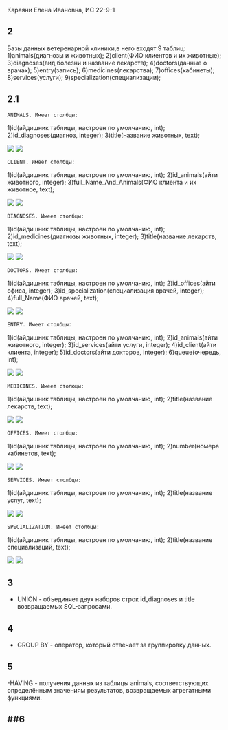 Караяни Елена Ивановна, ИС 22-9-1
## 2
Базы данных ветеренарной клиники,в него входят 9 таблиц:
1)animals(диагнозы и животных);
2)client(ФИО клиентов и их животные);
3)diagnoses(вид болезни и название лекарств);
4)doctors(данные о врачах);
5)entry(запись);
6)medicines(лекарства);
7)offices(кабинеты);
8)services(услуги);
9)specialization(специализации);

## 2.1
    ANIMALS. Имеет столбцы:
1)id(айдишник таблицы, настроен по умолчанию, int);
2)id_diagnoses(диагноз, integer);
3)title(название животных, text);


![](skrin/animal.aa.png)
![](skrin/animal.b.png)

    CLIENT. Имеет столбцы:
1)id(айдишник таблицы, настроен по умолчанию, int);
2)id_animals(айти животного, integer);
3)full_Name_And_Animals(ФИО клиента и их животное, text);


![](skrin/client.aa.png)
![](skrin/client.b.png)

    DIAGNOSES. Имеет столбцы:
1)id(айдишник таблицы, настроен по умолчанию, int);
2)id_medicines(диагнозы животных, integer);
3)title(название лекарств, text);


![](skrin/diagnoses.aa.png)
![](skrin/diagnoses.b.png)


    DOCTORS. Имеет столбцы:
1)id(айдишник таблицы, настроен по умолчанию, int);
2)id_offices(айти офиса, integer);
3)id_specialization(специализация врачей, integer);
4)full_Name(ФИО врачей, text);


![](skrin/doctors.aa.png)
![](skrin/doctors.b.png)

    ENTRY. Имеет столбцы:
1)id(айдишник таблицы, настроен по умолчанию, int);
2)id_animals(айти животного, integer);
3)id_services(айти услуги, integer);
4)id_client(айти клиента, integer);
5)id_doctors(айти докторов, integer);
6)queue(очередь, int);


![](skrin/entry.aa.png)
![](skrin/entry.b.png)

    MEDICINES. Имеет столюцы:
1)id(айдишник таблицы, настроен по умолчанию, int);
2)title(название лекарств, text);


![](skrin/medicines.aa.png)
![](skrin/medicines.b.png)

    OFFICES. Имеет столбцы:
1)id(айдишник таблицы, настроен по умолчанию, int);
2)number(номера кабинетов, text);


![](skrin/offices.aa.png)
![](skrin/offices.b.png)

    SERVICES. Имеет столбцы:
1)id(айдишник таблицы, настроен по умолчанию, int);
2)title(название услуг, text);


![](skrin/services.aa.png)
![](skrin/services.b.png)

    SPECIALIZATION. Имеет столбцы:
1)id(айдишник таблицы, настроен по умолчанию, int);
2)title(название специализаций, text);


![](skrin/specialization.aa.png)
![](skrin/specializatia.b.png)


## 3
- UNION -  объединяет двух наборов строк id_diagnoses и title возвращаемых SQL-запросами. 

## 4 
- GROUP BY - оператор, который отвечает за группировку данных.

## 5 
-HAVING -  получения данных из таблицы animals, соответствующих определённым значениям результатов, возвращаемых агрегатными функциями.

##6
-

